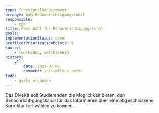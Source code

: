 ```yaml
---
type: functionalRequirement
acronym: WahlBenachrichtigungskanal
responsible: 
    - cpo
title: Frei Wahl für Benachrichtigungskanal
goals: 
implementationStatus: open
prefilterPriorizationPoints: 0
source:
    - [workshop, waltDisney]
history:
    v1:
        date: 2021-07-08
        comment: initially created
todo: 
    - goals ergänzen
---
```


Das DiveKit soll Studierenden die Möglichkeit bieten, den Benachrichtigungskanal für das Informieren über eine abgeschlossene Korrektur frei wählen zu können.
